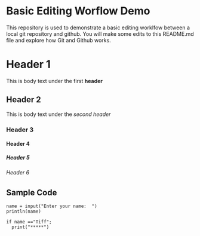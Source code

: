 # Basic Editing Worflow Demo
This repository is used to demonstrate a basic editing worklfow between a local git repository and github.  You will make some edits to this README.md file and explore how Git and Github works.


# Header 1
This is body text under the first **header**
## Header 2
This is body text under the *second header*
### Header 3
#### Header 4
##### Header 5
###### Header 6

## Sample Code
```
name = input("Enter your name:  ")
println(name)

if name =="Tiff"; 
  print("*****")
```








